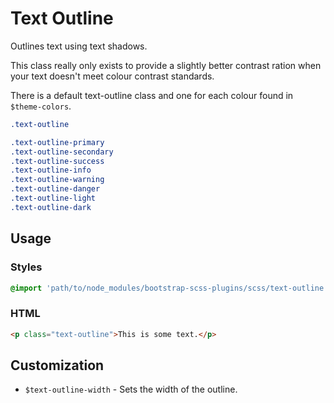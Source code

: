 # Text Outline

Outlines text using text shadows.

This class really only exists to provide a slightly better contrast ration when your text doesn't meet colour contrast standards.

There is a default text-outline class and one for each colour found in `$theme-colors`.

```scss
.text-outline

.text-outline-primary
.text-outline-secondary
.text-outline-success
.text-outline-info
.text-outline-warning
.text-outline-danger
.text-outline-light
.text-outline-dark
```

## Usage

### Styles

```scss
@import 'path/to/node_modules/bootstrap-scss-plugins/scss/text-outline';
```

### HTML

```html
<p class="text-outline">This is some text.</p>
```

## Customization

- `$text-outline-width` - Sets the width of the outline.

